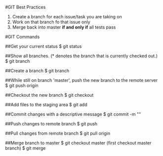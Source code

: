 #GIT Best Practices
1. Create a branch for each issue/task you are taking on
2. Work on that branch fo that issue only
3. Merge back into master **if and only if** all tests pass

#GIT Commands

##Get your current status
	$ git status

##Show all branches. (* denotes the branch that is currently checked out.)
	$ git branch

##Create a branch
	$ git branch <name of branch>

##While still on branch 'master', push the new branch to the remote server
	$ git push origin <name of branch>

##Checkout the new branch
	$ git checkout <name of branch>

##Add files to the staging area
	$ git add <filename>

##Commit changes with a descriptive message
	$ git commit -m "<message>"

##Push changes to remote branch
	$ git push

##Pull changes from remote branch
	$ git pull origin <name of branch>
	
##Merge branch to master
	$ git checkout master (first checkout master branch)
	$ git merge <name of branch>
